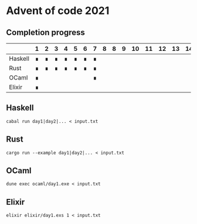 # Advent of code 2021

## Completion progress

|         | 1 | 2 | 3 | 4 | 5 | 6 | 7 | 8 | 8 | 9 | 10 | 11 | 12 | 13 | 14 | 15 | 16 | 17 | 18 | 19 | 20 | 21 | 22 | 23 | 24 | 25 |
|---------|---|---|---|---|---|---|---|---|---|---|----|----|----|----|----|----|----|----|----|----|----|----|----|----|----|----|
| Haskell | ∎ | ∎ | ∎ | ∎ | ∎ | ∎ | ∎ |
| Rust    | ∎ | ∎ | ∎ | ∎ | ∎ | ∎ | ∎ |
| OCaml   | ∎ |   |   |   |   |   | ∎ | 
| Elixir  | ∎ |

## Haskell

```
cabal run day1|day2|... < input.txt
```

## Rust

```
cargo run --example day1|day2|... < input.txt
```

## OCaml

```
dune exec ocaml/day1.exe < input.txt
```

## Elixir

```
elixir elixir/day1.exs 1 < input.txt
```
